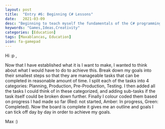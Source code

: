 ```yaml
---
layout: post
title:  "Entry #6: Beginning C# Lessons"
date:   2021-03-09
desc: "Beginning to teach myself the fundamentals of the C# programming language"
keywords: "Games,Ideas,Creativity"
categories: [Education]
tags: [Maxablancas, Education]
icon: fa-gamepad
---
```



Hi :p ,

Now that I have established what it is I want to make, I wanted to think about what I would have to do to achieve this. Break down my goals into their smallest steps so that they are manageable tasks that can be completed in reasonable amount of time. I split each of the tasks into 4 categories: Planning, Production, Pre-Production, Testing. I then added all the tasks I could think of in these categorized, and adding sub-tasks if the task itself could be broken down further. Finally I colour coded them based on progress I had made so far (Red: not started, Amber: In progress, Green: Completed). Now the board is complete it gives me an outline and goals I can tick off day by day in order to achieve my goals.

Max :)  
